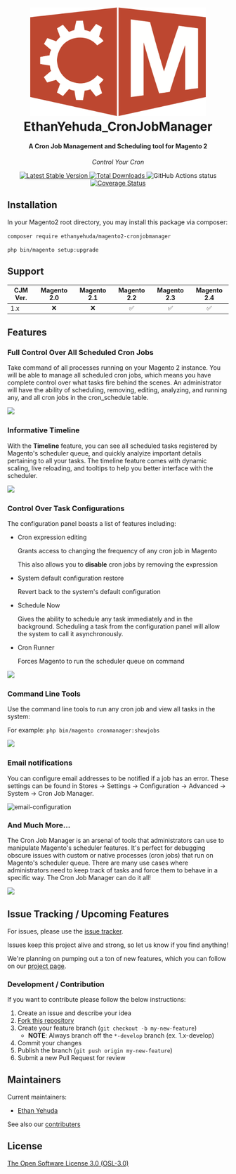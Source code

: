 <h1 align="center">
  <img src="https://raw.githubusercontent.com/Ethan3600/randomStuff/master/Images/logo1.png" alt="Cron Job Manager" width="400">
  <br>
  EthanYehuda_CronJobManager
  <br>
</h1>

<h4 align="center">A Cron Job Management and Scheduling tool for Magento 2</h4>

<p align="center"><i>Control Your Cron</i></p>

<p align="center">
  <a href="https://packagist.org/packages/ethanyehuda/magento2-cronjobmanager">
    <img src="https://poser.pugx.org/ethanyehuda/magento2-cronjobmanager/v/stable"
         alt="Latest Stable Version">
  </a>
  <a href="https://packagist.org/packages/ethanyehuda/magento2-cronjobmanager/stats">
    <img src="https://poser.pugx.org/ethanyehuda/magento2-cronjobmanager/downloads"
         alt="Total Downloads">
  </a>
  <img src="https://github.com/Ethan3600/magento2-CronjobManager/actions/workflows/integration/badge.svg"
       alt="GitHub Actions status">
  <a href='https://coveralls.io/github/Ethan3600/magento2-CronjobManager'>
    <img src='https://coveralls.io/repos/github/Ethan3600/magento2-CronjobManager/badge.svg' alt='Coverage Status' />
  </a>
</p>

## Installation

In your Magento2 root directory, you may install this package via composer:

`composer require ethanyehuda/magento2-cronjobmanager`

`php bin/magento setup:upgrade`


## Support

CJM Ver. | Magento 2.0 | Magento 2.1 | Magento 2.2 | Magento 2.3 | Magento 2.4
--- | :---: | :---: | :---: | :---: | :---:
1.x | :x: | :x: | :white_check_mark: | :white_check_mark: | :white_check_mark:


## Features

### Full Control Over All Scheduled Cron Jobs


Take command of all processes running on your Magento 2 instance. You will be able to manage all scheduled cron jobs, which means you have complete control over what tasks fire behind the scenes. An administrator will have the ability of scheduling, removing, editing, analyzing, and running any, and all cron jobs in the cron_schedule table.

<img src="https://user-images.githubusercontent.com/6549623/39410796-d3ec4e72-4bcb-11e8-85ef-325e8a580df2.png"/>

### Informative Timeline

With the **Timeline** feature, you can see all scheduled tasks registered by Magento's scheduler queue, and quickly analyize important details pertaining to all your tasks. The timeline feature comes with dynamic scaling, live reloading, and tooltips to help you better interface with the scheduler.

<img src="https://user-images.githubusercontent.com/6549623/39410783-98b957fa-4bcb-11e8-9290-71c6597ef828.png"/>


### Control Over Task Configurations

The configuration panel boasts a list of features including:

* Cron expression editing

   Grants access to changing the frequency of any cron job in Magento

   This also allows you to **disable** cron jobs by removing the expression

* System default configuration restore

   Revert back to the system's default configuration

* Schedule Now

   Gives the ability to schedule any task immediately and in the background.
   Scheduling a task from the configuration panel will allow the system to call it asynchronously.

* Cron Runner

   Forces Magento to run the scheduler queue on command

<img src="https://user-images.githubusercontent.com/6549623/39410809-0163ad00-4bcc-11e8-9357-2d1e80c079af.png"/>

### Command Line Tools

Use the command line tools to run any cron job and view all tasks in the system:

For example: `php bin/magento cronmanager:showjobs`

<img src="https://user-images.githubusercontent.com/6549623/39410837-41f1b060-4bcc-11e8-8b98-7d7253662d5c.png"/>

### Email notifications

You can configure email addresses to be notified if a job has an error.
These settings can be found in Stores -> Settings -> Configuration -> Advanced -> System -> Cron Job Manager.

![email-configuration](https://user-images.githubusercontent.com/367320/60760081-a3970000-a02f-11e9-9615-3eb6c3bd9adb.png)

### And Much More...

The Cron Job Manager is an arsenal of tools that administrators can use to manipulate Magento's scheduler features. It's perfect for debugging obscure issues with custom or native processes (cron jobs) that run on Magento's scheduler queue. There are many use cases where administrators need to keep track of tasks and force them to behave in a specific way. The Cron Job Manager can do it all!

<img src="https://user-images.githubusercontent.com/6549623/39410850-78ca374c-4bcc-11e8-9405-88917a72b5be.png"/>

## Issue Tracking / Upcoming Features

For issues, please use the [issue tracker](https://github.com/Ethan3600/magento2-CronjobManager/issues).

Issues keep this project alive and strong, so let us know if you find anything!

We're planning on pumping out a ton of new features, which you can follow on our [project page](https://github.com/Ethan3600/magento2-CronjobManager/projects/1).

### Development / Contribution

If you want to contribute please follow the below instructions:

1. Create an issue and describe your idea
2. [Fork this repository](https://github.com/Ethan3600/magento2-CronjobManager/fork)
3. Create your feature branch (`git checkout -b my-new-feature`)
    * **NOTE**: Always branch off the `*-develop` branch (ex. 1.x-develop)
4. Commit your changes
5. Publish the branch (`git push origin my-new-feature`)
6. Submit a new Pull Request for review

## Maintainers

Current maintainers:

* [Ethan Yehuda](https://github.com/ethan3600)

See also our [contributers](https://github.com/Ethan3600/magento2-CronjobManager/graphs/contributors)


## License

[The Open Software License 3.0 (OSL-3.0)](https://opensource.org/licenses/OSL-3.0)

